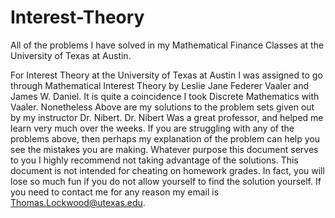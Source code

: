 # Interest-Theory
All of the problems I have solved in my Mathematical Finance Classes at the University of Texas at Austin.

For Interest Theory at the University of Texas at Austin I was assigned to go through Mathematical Interest Theory by Leslie Jane Federer Vaaler and James W. Daniel. It is quite a coincidence I took Discrete Mathematics with Vaaler. Nonetheless Above are my solutions to the problem sets given out by my instructor Dr. Nibert. Dr. Nibert Was a great professor, and helped me learn very much over the weeks. If you are struggling with any of the problems above, then perhaps my explanation of the problem can help you see the mistakes you are making. Whatever purpose this document serves to you I highly recommend not taking advantage of the solutions. This document is not intended for cheating on homework grades. In fact, you will lose so much fun if you do not allow yourself to find the solution yourself. If you need to contact me for any reason my email is Thomas.Lockwood@utexas.edu.

